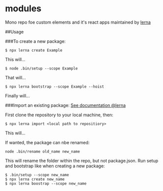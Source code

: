 # modules

Mono repo foe custom elements and it's react apps maintained by [lerna](https://github.com/lerna/lerna#about)

##Usage

###To create a new package:
````code
$ npx lerna create Example
````
This will...

````code
$ node .bin/setup --scope Example
````
That will...

````code
$ npx lerna bootstrap --scope Example --hoist
````
Finally will...

###Import an existing package:
[See documentation @lerna](https://github.com/lerna/lerna/tree/master/commands/import#readme)

First clone the repository to your local machine, then:
````code
$ npx lerna import <local path to repositiory>
````
This will...

If wanted, the package can nbe renamed:
````code
node .bin/rename old_name new_name
````
This will rename the folder within the repo, but not package.json.
Run setup and bootstrap like when creating a new package:
````code
$ .bin/setup --scope new_name
$ npx lerna create new_name
$ npx lerna boostrap --scope new_name



